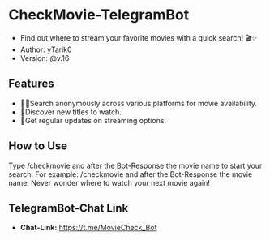 # CheckMovie-TelegramBot
- Find out where to stream your favorite movies with a quick search! 🎬✨
- Author: yTarik0
- Version: @v.16

## Features

- 🕵️‍♂️Search anonymously across various platforms for movie availability.
- 🎥Discover new titles to watch.
- 🔄Get regular updates on streaming options.

## How to Use

Type /checkmovie and after the Bot-Response the movie name to start your search. For example: /checkmovie and after the Bot-Response the movie name.
Never wonder where to watch your next movie again!

## TelegramBot-Chat Link
- <b>Chat-Link:</b> https://t.me/MovieCheck_Bot
